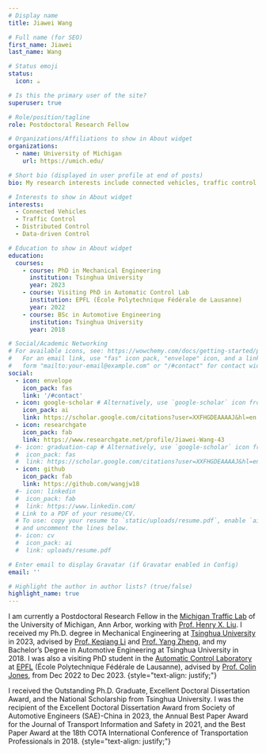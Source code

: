 ```yaml
---
# Display name
title: Jiawei Wang

# Full name (for SEO)
first_name: Jiawei
last_name: Wang

# Status emoji
status:
  icon: ☕️

# Is this the primary user of the site?
superuser: true

# Role/position/tagline
role: Postdoctoral Research Fellow

# Organizations/Affiliations to show in About widget
organizations:
  - name: University of Michigan
    url: https://umich.edu/

# Short bio (displayed in user profile at end of posts)
bio: My research interests include connected vehicles, traffic control, distributed control, and data-driven control.

# Interests to show in About widget
interests:
  - Connected Vehicles
  - Traffic Control
  - Distributed Control
  - Data-driven Control

# Education to show in About widget
education:
  courses:
    - course: PhD in Mechanical Engineering
      institution: Tsinghua University
      year: 2023
    - course: Visiting PhD in Automatic Control Lab
      institution: EPFL (École Polytechnique Fédérale de Lausanne)
      year: 2022
    - course: BSc in Automotive Engineering
      institution: Tsinghua University
      year: 2018

# Social/Academic Networking
# For available icons, see: https://wowchemy.com/docs/getting-started/page-builder/#icons
#   For an email link, use "fas" icon pack, "envelope" icon, and a link in the
#   form "mailto:your-email@example.com" or "/#contact" for contact widget.
social:
  - icon: envelope
    icon_pack: fas
    link: '/#contact'
  - icon: google-scholar # Alternatively, use `google-scholar` icon from `ai` icon pack
    icon_pack: ai
    link: https://scholar.google.com/citations?user=XXFHGDEAAAAJ&hl=en
  - icon: researchgate
    icon_pack: fab
    link: https://www.researchgate.net/profile/Jiawei-Wang-43
  #- icon: graduation-cap # Alternatively, use `google-scholar` icon from `ai` icon pack
  #  icon_pack: fas
  #  link: https://scholar.google.com/citations?user=XXFHGDEAAAAJ&hl=en
  - icon: github
    icon_pack: fab
    link: https://github.com/wangjw18
  #- icon: linkedin
  #  icon_pack: fab
  #  link: https://www.linkedin.com/
  # Link to a PDF of your resume/CV.
  # To use: copy your resume to `static/uploads/resume.pdf`, enable `ai` icons in `params.yaml`,
  # and uncomment the lines below.
  #- icon: cv
  #  icon_pack: ai
  #  link: uploads/resume.pdf

# Enter email to display Gravatar (if Gravatar enabled in Config)
email: ''

# Highlight the author in author lists? (true/false)
highlight_name: true
---
```


I am currently a Postdoctoral Research Fellow in the [Michigan Traffic Lab](https://traffic.engin.umich.edu/) of the University of Michigan, Ann Arbor, working with [Prof. Henry X. Liu](https://traffic.engin.umich.edu/). I received my Ph.D. degree in Mechanical Engineering at [Tsinghua University](https://www.tsinghua.edu.cn/publish/thu2018en/index.html) in 2023, advised by [Prof. Keqiang Li](https://scholar.google.com/citations?user=x58fnLQAAAAJ&hl=en&oi=ao) and [Prof. Yang Zheng](https://zhengy09.github.io/index.html), and my Bachelor’s Degree in Automotive Engineering at Tsinghua University in 2018. I was also a visiting PhD student in the [Automatic Control Laboratory](https://www.epfl.ch/labs/la/) at [EPFL](https://www.epfl.ch/en/) (École Polytechnique Fédérale de Lausanne), advised by [Prof. Colin Jones](https://people.epfl.ch/colin.jones), from Dec 2022 to Dec 2023.
{style="text-align: justify;"}

I received the Outstanding Ph.D. Graduate, Excellent Doctoral Dissertation Award, and the National Scholarship from Tsinghua University. I was the recipient of the Excellent Doctoral Dissertation Award from Society of Automotive Engineers (SAE)-China in 2023, the Annual Best Paper Award for the Journal of Transport Information and Safety in 2021, and the Best Paper Award at the 18th COTA International Conference of Transportation Professionals in 2018.
{style="text-align: justify;"}